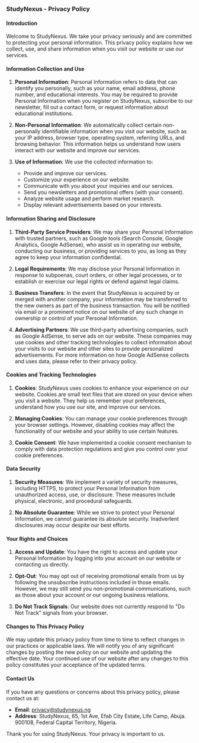 ### StudyNexus - Privacy Policy 

#### Introduction

Welcome to StudyNexus. We take your privacy seriously and are committed to protecting your personal information. This privacy policy explains how we collect, use, and share information when you visit our website or use our services. 

#### Information Collection and Use

1. **Personal Information**: Personal Information refers to data that can identify you personally, such as your name, email address, phone number, and educational interests. You may be required to provide Personal Information when you register on StudyNexus, subscribe to our newsletter, fill out a contact form, or request information about educational institutions.
   
2. **Non-Personal Information**: We automatically collect certain non-personally identifiable information when you visit our website, such as your IP address, browser type, operating system, referring URLs, and browsing behavior. This information helps us understand how users interact with our website and improve our services.

3. **Use of Information**: We use the collected information to:
   - Provide and improve our services.
   - Customize your experience on our website.
   - Communicate with you about your inquiries and our services.
   - Send you newsletters and promotional offers (with your consent).
   - Analyze website usage and perform market research.
   - Display relevant advertisements based on your interests.

#### Information Sharing and Disclosure

1. **Third-Party Service Providers**: We may share your Personal Information with trusted partners, such as Google tools (Search Console, Google Analytics, Google AdSense), who assist us in operating our website, conducting our business, or providing services to you, as long as they agree to keep your information confidential.

2. **Legal Requirements**: We may disclose your Personal Information in response to subpoenas, court orders, or other legal processes, or to establish or exercise our legal rights or defend against legal claims.

3. **Business Transfers**: In the event that StudyNexus is acquired by or merged with another company, your information may be transferred to the new owners as part of the business transaction. You will be notified via email or a prominent notice on our website of any such change in ownership or control of your Personal Information.

4. **Advertising Partners**: We use third-party advertising companies, such as Google AdSense, to serve ads on our website. These companies may use cookies and other tracking technologies to collect information about your visits to our website and other sites to provide personalized advertisements. For more information on how Google AdSense collects and uses data, please refer to their privacy policy.

#### Cookies and Tracking Technologies

1. **Cookies**: StudyNexus uses cookies to enhance your experience on our website. Cookies are small text files that are stored on your device when you visit a website. They help us remember your preferences, understand how you use our site, and improve our services.

2. **Managing Cookies**: You can manage your cookie preferences through your browser settings. However, disabling cookies may affect the functionality of our website and your ability to use certain features.

3. **Cookie Consent**: We have implemented a cookie consent mechanism to comply with data protection regulations and give you control over your cookie preferences.

#### Data Security

1. **Security Measures**: We implement a variety of security measures, including HTTPS, to protect your Personal Information from unauthorized access, use, or disclosure. These measures include physical, electronic, and procedural safeguards.

2. **No Absolute Guarantee**: While we strive to protect your Personal Information, we cannot guarantee its absolute security. Inadvertent disclosures may occur despite our best efforts.

#### Your Rights and Choices

1. **Access and Update**: You have the right to access and update your Personal Information by logging into your account on our website or contacting us directly.

2. **Opt-Out**: You may opt out of receiving promotional emails from us by following the unsubscribe instructions included in those emails. However, we may still send you non-promotional communications, such as those about your account or our ongoing business relations.

3. **Do Not Track Signals**: Our website does not currently respond to "Do Not Track" signals from your browser.

#### Changes to This Privacy Policy

We may update this privacy policy from time to time to reflect changes in our practices or applicable laws. We will notify you of any significant changes by posting the new policy on our website and updating the effective date. Your continued use of our website after any changes to this policy constitutes your acceptance of the updated terms.

#### Contact Us

If you have any questions or concerns about this privacy policy, please contact us at:
- **Email**: [privacy@studynexus.ng](mailto:privacy@studynexus.ng)
- **Address**: StudyNexus, 65, 1st Ave, Efab City Estate, Life Camp, Abuja. 900108, Federal Capital Territory, Nigeria.

Thank you for using StudyNexus. Your privacy is important to us.

